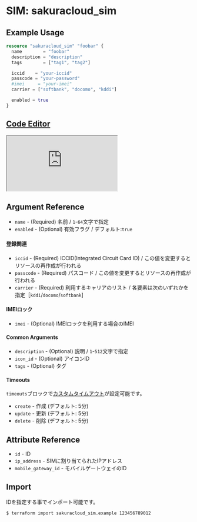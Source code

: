 # SIM: sakuracloud_sim

## Example Usage

```tf
resource "sakuracloud_sim" "foobar" {
  name        = "foobar"
  description = "description"
  tags        = ["tag1", "tag2"]

  iccid    = "your-iccid"
  passcode = "your-password"
  #imei     = "your-imei"
  carrier = ["softbank", "docomo", "kddi"]

  enabled = true
}
```

<div class="editor">

<h2><a href="https://zouen-alpha.usacloud.jp/#resource/sim" target="_blank" rel="noopener noreferrer">Code Editor</a></h2>

<iframe src="https://zouen-alpha.usacloud.jp/#resource/sim"></iframe>

</div>


## Argument Reference

* `name` - (Required) 名前 / `1`-`64`文字で指定
* `enabled` - (Optional) 有効フラグ / デフォルト:`true`

#### 登録関連

* `iccid` - (Required) ICCID(Integrated Circuit Card ID) / この値を変更するとリソースの再作成が行われる
* `passcode` - (Required) パスコード / この値を変更するとリソースの再作成が行われる
* `carrier` - (Required) 利用するキャリアのリスト / 各要素は次のいずれかを指定［`kddi`/`docomo`/`softbank`]

#### IMEIロック

* `imei` - (Optional) IMEIロックを利用する場合のIMEI

#### Common Arguments

* `description` - (Optional) 説明 / `1`-`512`文字で指定
* `icon_id` - (Optional) アイコンID
* `tags` - (Optional) タグ

#### Timeouts

`timeouts`ブロックで[カスタムタイムアウト](https://www.terraform.io/docs/configuration/resources.html#operation-timeouts)が設定可能です。  

* `create` - 作成 (デフォルト: 5分)
* `update` - 更新 (デフォルト: 5分)
* `delete` - 削除 (デフォルト: 5分)

## Attribute Reference

* `id` - ID
* `ip_address` - SIMに割り当てられたIPアドレス
* `mobile_gateway_id` - モバイルゲートウェイのID


## Import

IDを指定する事でインポート可能です。

```bash
$ terraform import sakuracloud_sim.example 123456789012
```